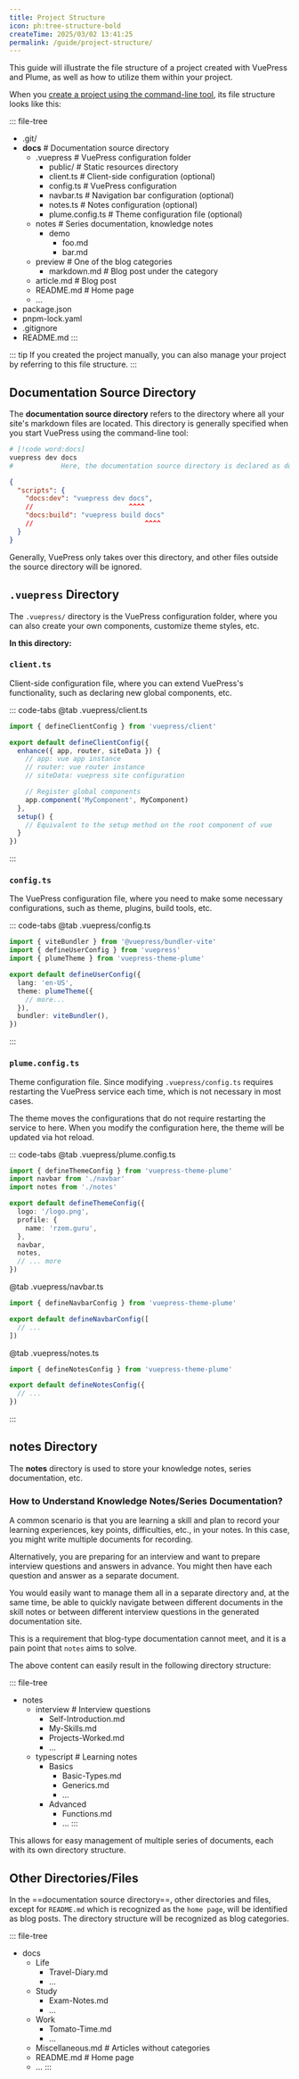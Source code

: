 ```yaml
---
title: Project Structure
icon: ph:tree-structure-bold
createTime: 2025/03/02 13:41:25
permalink: /guide/project-structure/
---
```


This guide will illustrate the file structure of a project created with VuePress and Plume, as well as how to utilize them within your project.

When you [create a project using the command-line tool](usage.md#command-line-installation), its file structure looks like this:

::: file-tree

- .git/
- **docs** \# Documentation source directory
  - .vuepress  \# VuePress configuration folder
    - public/ \# Static resources directory
    - client.ts \# Client-side configuration (optional)
    - config.ts \# VuePress configuration
    - navbar.ts \# Navigation bar configuration (optional)
    - notes.ts \# Notes configuration (optional)
    - plume.config.ts \# Theme configuration file  (optional)
  - notes \# Series documentation, knowledge notes
    - demo
      - foo.md
      - bar.md
  - preview \# One of the blog categories
    - markdown.md \# Blog post under the category
  - article.md \# Blog post
  - README.md \# Home page
  - …
- package.json
- pnpm-lock.yaml
- .gitignore
- README.md
  :::

::: tip If you created the project manually, you can also manage your project by referring to this file structure.
:::

## Documentation Source Directory

The **documentation source directory** refers to the directory where all your site's markdown files are located. This directory is generally specified when you start VuePress using the command-line tool:

```sh
# [!code word:docs]
vuepress dev docs
#            Here, the documentation source directory is declared as docs
```

```json title="package.json"
{
  "scripts": {
    "docs:dev": "vuepress dev docs",
    //                        ^^^^
    "docs:build": "vuepress build docs"
    //                            ^^^^
  }
}
```

Generally, VuePress only takes over this directory, and other files outside the source directory will be ignored.

## `.vuepress` Directory

The `.vuepress/` directory is the VuePress configuration folder, where you can also create your own components, customize theme styles, etc.

**In this directory:**

### `client.ts`

Client-side configuration file, where you can extend VuePress's functionality, such as declaring new global components, etc.

::: code-tabs
@tab .vuepress/client.ts

```ts
import { defineClientConfig } from 'vuepress/client'

export default defineClientConfig({
  enhance({ app, router, siteData }) {
    // app: vue app instance
    // router: vue router instance
    // siteData: vuepress site configuration

    // Register global components
    app.component('MyComponent', MyComponent)
  },
  setup() {
    // Equivalent to the setup method on the root component of vue
  }
})
```

:::

### `config.ts`

The VuePress configuration file, where you need to make some necessary configurations, such as theme, plugins, build tools, etc.

::: code-tabs
@tab .vuepress/config.ts

```ts
import { viteBundler } from '@vuepress/bundler-vite'
import { defineUserConfig } from 'vuepress'
import { plumeTheme } from 'vuepress-theme-plume'

export default defineUserConfig({
  lang: 'en-US',
  theme: plumeTheme({
    // more...
  }),
  bundler: viteBundler(),
})
```

:::

### `plume.config.ts`

Theme configuration file. Since modifying `.vuepress/config.ts` requires restarting the VuePress service each time, which is not necessary in most cases.

The theme moves the configurations that do not require restarting the service to here. When you modify the configuration here, the theme will be updated via hot reload.

::: code-tabs
@tab .vuepress/plume.config.ts

```ts
import { defineThemeConfig } from 'vuepress-theme-plume'
import navbar from './navbar'
import notes from './notes'

export default defineThemeConfig({
  logo: '/logo.png',
  profile: {
    name: 'rzem.guru',
  },
  navbar,
  notes,
  // ... more
})
```

@tab .vuepress/navbar.ts

```ts
import { defineNavbarConfig } from 'vuepress-theme-plume'

export default defineNavbarConfig([
  // ...
])
```

@tab .vuepress/notes.ts

```ts
import { defineNotesConfig } from 'vuepress-theme-plume'

export default defineNotesConfig({
  // ...
})
```

:::

## notes Directory

The **notes** directory is used to store your knowledge notes, series documentation, etc.

### How to Understand Knowledge Notes/Series Documentation?

A common scenario is that you are learning a skill and plan to record your learning experiences, key points, difficulties, etc., in your notes. In this case, you might write multiple documents for recording.

Alternatively, you are preparing for an interview and want to prepare interview questions and answers in advance. You might then have each question and answer as a separate document.

You would easily want to manage them all in a separate directory and, at the same time, be able to quickly navigate between different documents in the skill notes or between different interview questions in the generated documentation site.

This is a requirement that blog-type documentation cannot meet, and it is a pain point that `notes` aims to solve.

The above content can easily result in the following directory structure:

::: file-tree

- notes
  - interview  \# Interview questions
    - Self-Introduction.md
    - My-Skills.md
    - Projects-Worked.md
    - …
  - typescript \# Learning notes
    - Basics
      - Basic-Types.md
      - Generics.md
      - …
    - Advanced
      - Functions.md
      - …
:::

This allows for easy management of multiple series of documents, each with its own directory structure.

## Other Directories/Files

In the ==documentation source directory==, other directories and files, except for `README.md` which is recognized as the `home page`, will be identified as blog posts. The directory structure will be recognized as blog categories.

::: file-tree

- docs
  - Life
    - Travel-Diary.md
    - …
  - Study
    - Exam-Notes.md
    - …
  - Work
    - Tomato-Time.md
    - …
  - Miscellaneous.md  \# Articles without categories
  - README.md  \# Home page
  - …
:::

